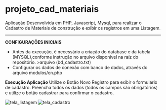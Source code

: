# projeto_cad_materiais
Aplicação Desenvolvida em PHP, Javascript, Mysql, para realizar o Cadastro de Materiais de construção e exibir os registros  em uma Listagem.

-----------------------

**CONFIGURAÇÕES INICIAIS**
- Antes da execução, é necessário a criação do database e da tabela  (MYSQL),conforme instrução no arquivo disponível na raíz do repositório. >arquivo (bd_cadastro.txt)
- Configurar os dados de conexão com banco de dados, através do arquivo modulos/cn.php


**Execução Aplicação**
Utilize o Botão Novo Registro para exibir o formulario de cadastro. Preencha todos os dados (todos os campos são obrigatórios) e utilize o botão cadastrar para confirmar o cadastro. 

![tela_listagem](https://user-images.githubusercontent.com/49642934/140464066-062730d5-9e37-453d-b084-3bf52914d035.jpg)
![tela_cadastro](https://user-images.githubusercontent.com/49642934/140464265-5319fe7d-1265-4809-9f60-140dddf7dd34.jpg)
